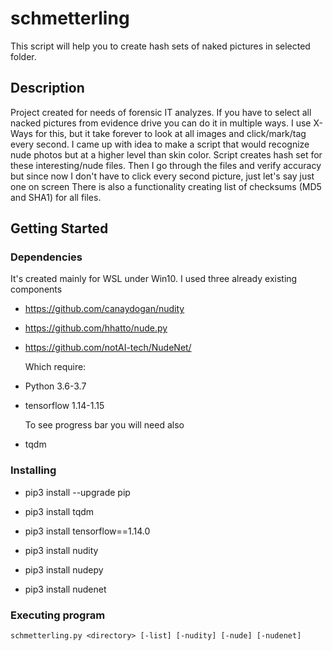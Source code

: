 # schmetterling

This script will help you to create hash sets of naked pictures in selected folder.

## Description

 Project created for needs of forensic IT analyzes. If you have to select all nacked pictures from evidence drive you can do it in multiple ways.
 I use X-Ways for this, but it take forever to look at all images and click/mark/tag every second. I came up with idea to make a script that would recognize nude photos but at a higher level than skin color. 
 Script creates hash set for these interesting/nude files. Then I go through the files and verify accuracy but since now I don't have to click every second picture, just let's say just one on screen
 There is also a functionality creating list of checksums (MD5 and SHA1) for all files.

## Getting Started

### Dependencies
  It's created mainly for WSL under Win10. I used three already existing components
* https://github.com/canaydogan/nudity
* https://github.com/hhatto/nude.py
* https://github.com/notAI-tech/NudeNet/
   
  Which require:
* Python 3.6-3.7 
* tensorflow 1.14-1.15
   
  To see progress bar you will need also
* tqdm


### Installing
* pip3 install --upgrade pip
* pip3 install tqdm
* pip3 install tensorflow==1.14.0

* pip3 install nudity
* pip3 install nudepy
* pip3 install nudenet


### Executing program

```
schmetterling.py <directory> [-list] [-nudity] [-nude] [-nudenet]
```
